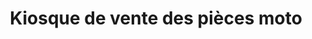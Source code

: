 ---
title: "Kiosque de vente des pièces moto"
url: /mamou/kiosque-de-vente-des-pieces-moto/
shop: téléphone portable
---